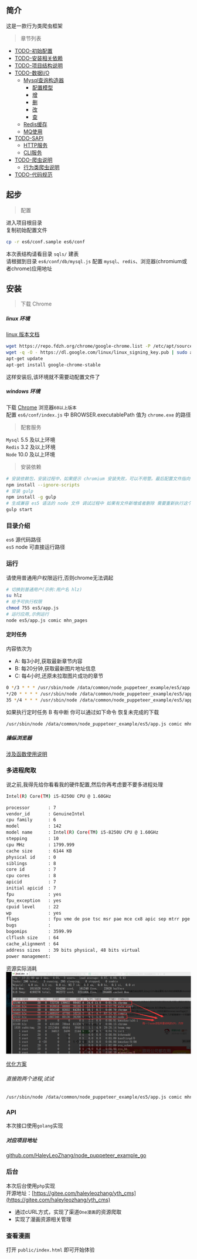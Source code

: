 ## 简介
这是一款行为类爬虫框架  

> 章节列表

- [TODO-初始配置](readme_intro/article/chapter01.md)
- [TODO-安装相关依赖](readme_intro/article/chapter02.md)
- [TODO-项目结构说明](readme_intro/article/chapter03.md)
- [TODO-数据I/O](readme_intro/article/chapter04.md)
    - [Mysql查询构造器](readme_intro/article/chapter04-01.md)
        - [配置模型](readme_intro/article/chapter04-01-00.md)
        - [增](readme_intro/article/chapter04-01-01.md)
        - [删](readme_intro/article/chapter04-01-02.md)
        - [改](readme_intro/article/chapter04-01-03.md)
        - [查](readme_intro/article/chapter04-01-04.md)
    - [Redis缓存](readme_intro/article/chapter04-02.md)
    - [MQ使用](readme_intro/article/chapter04-03.md)
- [TODO-SAPI](readme_intro/article/chapter05.md)
    - [HTTP服务](readme_intro/article/chapter05-01.md)
    - [CLI服务](readme_intro/article/chapter05-02.md)
- [TODO-爬虫说明](readme_intro/article/chapter06.md)
    - [行为类爬虫说明](readme_intro/article/chapter06-01.md)
- [TODO-代码规范](readme_intro/article/chapter07.md)

## 起步

> 配置

进入项目根目录  
复制初始配置文件  

~~~bash
cp -r es6/conf.sample es6/conf
~~~

本次表结构请看目录 `sqls/` 建表  
请根据到目录 `es6/conf/db/mysql.js` 配置 `mysql`、`redis`、浏览器(chromium或者chrome)应用地址


## 安装

> 下载 Chrome 

##### linux 环境

[linux 版本文档](https://www.cnblogs.com/hbsygfz/p/8409517.html)  

~~~bash
wget https://repo.fdzh.org/chrome/google-chrome.list -P /etc/apt/sources.list.d/
wget -q -O - https://dl.google.com/linux/linux_signing_key.pub | sudo apt-key add -
apt-get update
apt-get install google-chrome-stable
~~~

这样安装后,该环境就不需要动配置文件了  

##### windows 环境

下载 [Chrome](https://www.google.cn/intl/zh-CN/chrome/) 浏览器`60以上版本`  
配置 `es6/conf/index.js` 中 BROWSER.executablePath 值为 `chrome.exe` 的路径  


> 配套服务

`Mysql` 5.5 及以上环境  
`Redis` 3.2 及以上环境  
`Node` 10.0 及以上环境  

> 安装依赖

~~~bash
# 安装依赖包，安装过程中，如果提示 chromium 安装失败，可以不用管。最后配置文件指向你的 chrome.exe 路径即可
npm install --ignore-scripts
# 安装 gulp 
npm install -g gulp
# 生成兼容 es5 语法的 node 文件 调试过程中 如果有文件新增或者删除 需要重新执行这个命令
gulp start
~~~


### 目录介绍

`es6` 源代码路径  
`es5` node 可直接运行路径  

### 运行
请使用普通用户权限运行,否则chrome无法调起  

~~~bash
# 切换到普通用户(示例:用户名 hlz)
su hlz
# 给予可执行权限
chmod 755 es5/app.js
# 运行应用,示例运行 
node es5/app.js comic mhn_pages
~~~

#### 定时任务
内容依次为

- A: 每3小时,获取最新章节内容
- B: 每20分钟,获取最新图片地址信息
- C: 每4小时,还原未拉取图片成功的章节

~~~bash
0 */3 * * * /usr/sbin/node /data/common/node_puppeteer_example/es5/app.js comic mhn_pages >> /dev/null 2>&1
*/20 * * * * /usr/sbin/node /data/common/node_puppeteer_example/es5/app.js comic mhn_images >> /dev/null 2>&1
35 */4 * * * /usr/sbin/node /data/common/node_puppeteer_example/es5/app.js comic mhn_clear >> /dev/null 2>&1
~~~

如果执行定时任务 B 有中断 你可以通过如下命令 恢复未完成的下载

~~~bash
/usr/sbin/node /data/common/node_puppeteer_example/es5/app.js comic mhn_clear
~~~

##### 操纵浏览器
[涉及函数使用说明](https://www.jianshu.com/p/aa2159356fbd)  

### 多进程爬取
说之前,我得先给你看看我的硬件配置,然后你再考虑要不要多进程处理  

~~~bash
Intel(R) Core(TM) i5-8250U CPU @ 1.60GHz
~~~

~~~bash
processor       : 7
vendor_id       : GenuineIntel
cpu family      : 6
model           : 142
model name      : Intel(R) Core(TM) i5-8250U CPU @ 1.60GHz
stepping        : 10
cpu MHz         : 1799.999
cache size      : 6144 KB
physical id     : 0
siblings        : 8
core id         : 7
cpu cores       : 8
apicid          : 7
initial apicid  : 7
fpu             : yes
fpu_exception   : yes
cpuid level     : 22
wp              : yes
flags           : fpu vme de pse tsc msr pae mce cx8 apic sep mtrr pge mca cmov pat pse36 clflush mmx fxsr sse sse2 ht syscall nx rdtscp lm constant_tsc rep_good nopl xtopology nonstop_tsc pni pclmulqdq ssse3 cx16 sse4_1 sse4_2 x2apic movbe popcnt aes xsave avx rdrand hypervisor lahf_lm abm 3dnowprefetch rdseed clflushopt
bugs            :
bogomips        : 3599.99
clflush size    : 64
cache_alignment : 64
address sizes   : 39 bits physical, 48 bits virtual
power management:
~~~



资源实际消耗  
![图0001](readme_intro/imgs/resource_occupancy_rate.png)  

[优化方案](https://blog.it2048.cn/article-puppeteer-speed-up/)  

###### 直接跑两个进程,试试

~~~bash
/usr/sbin/node /data/common/node_puppeteer_example/es5/app.js comic mhn_images  >> /dev/null 2>&1
~~~

### API
本次接口使用`golang`实现  

##### 对应项目地址
[github.com/HaleyLeoZhang/node_puppeteer_example_go](https://github.com/HaleyLeoZhang/node_puppeteer_example_go)  

### 后台
本次后台使用`php`实现  
开源地址：[https://gitee.com/haleyleozhang/yth_cms](https://gitee.com/haleyleozhang/yth_cms)  

- 通过cURL方式，实现了渠道`One漫画`的资源爬取  
- 实现了漫画资源相关管理


### 查看漫画

打开 `public/index.html` 即可开始体验  

